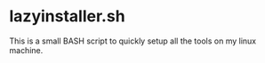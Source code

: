 # lazyinstaller.sh
 This is a small BASH script to quickly setup all the tools on my linux machine.

